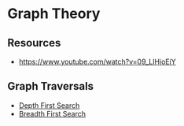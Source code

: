 # Graph Theory

## Resources

* https://www.youtube.com/watch?v=09_LlHjoEiY

## Graph Traversals

* [Depth First Search](./src/GraphTheory/DepthFirstSearchTraversal)
* [Breadth First Search](./src/GraphTheory/BreadthFirstSearchTraversal)
